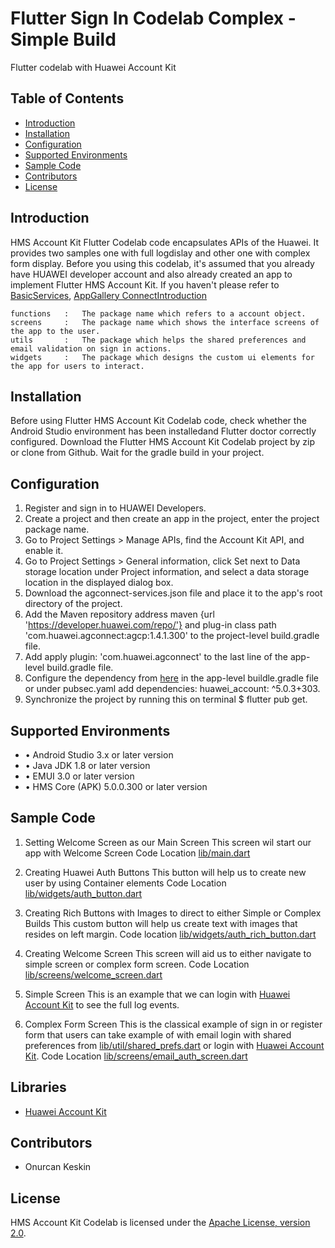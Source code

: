 # Flutter Sign In Codelab Complex - Simple Build

Flutter codelab with Huawei Account Kit

## Table of Contents

*  [Introduction](#introduction)
*  [Installation](#installation)
*  [Configuration](#configuration)
*  [Supported Environments](#supported-environments)
*  [Sample Code](#sample-code)
*  [Contributors](#contributors)
*  [License](#license)

## Introduction

HMS Account Kit Flutter Codelab code encapsulates APIs of the Huawei. It provides two samples one with full logdislay and other one with complex form display.
Before you using this codelab, it's assumed that you already have HUAWEI developer account and also already created an app to implement Flutter HMS Account Kit. If you haven't please refer to [BasicServices](https://developer.huawei.com/consumer/en/doc/start/introduction-0000001053446472), [AppGallery ConnectIntroduction](https://developer.huawei.com/consumer/en/doc/development/AppGallery-connect-Guides/agc-introduction)

    functions   :   The package name which refers to a account object.
    screens     :   The package name which shows the interface screens of the app to the user.
    utils       :   The package which helps the shared preferences and email validation on sign in actions.
    widgets     :   The package which designs the custom ui elements for the app for users to interact. 
    
## Installation

Before using Flutter HMS Account Kit Codelab code, check whether the Android Studio environment has been installedand Flutter doctor correctly configured.
Download the Flutter HMS Account Kit Codelab project by zip or clone from Github.
Wait for the gradle build in your project.

## Configuration

   1. Register and sign in to HUAWEI Developers.
   2. Create a project and then create an app in the project, enter the project package name.
   3. Go to Project Settings > Manage APIs, find the Account Kit API, and enable it.
   4. Go to Project Settings > General information, click Set next to Data storage location under Project information, and select a data storage location in the displayed dialog box.
   5. Download the agconnect-services.json file and place it to the app's root directory of the project.
   6. Add the Maven repository address maven {url 'https://developer.huawei.com/repo/'} and plug-in class path 'com.huawei.agconnect:agcp:1.4.1.300' to the project-level build.gradle file.
   7. Add apply plugin: 'com.huawei.agconnect' to the last line of the app-level build.gradle file.
   8. Configure the dependency from [here](https://developer.huawei.com/consumer/en/doc/development/HMS-Plugin-Library/flutter-sdk-download-0000001051088628) in the app-level buildle.gradle file or under pubsec.yaml add dependencies:
   huawei_account: ^5.0.3+303.
   9. Synchronize the project by running this on terminal $ flutter pub get.

## Supported Environments

* •	Android Studio 3.x or later version
* •	Java JDK 1.8 or later version
* •	EMUI 3.0 or later version
* •	HMS Core (APK) 5.0.0.300 or later version


## Sample Code

1. Setting Welcome Screen as our Main Screen
This screen wil start our app with Welcome Screen
Code Location [lib/main.dart](https://git.huawei.com/hms---turkey-dtse-branch/flutter-sign-in-codelab/blob/master/lib/main.dart)

2.  Creating Huawei Auth Buttons
This button will help us to create new user by using Container elements
Code Location [lib/widgets/auth_button.dart](https://git.huawei.com/hms---turkey-dtse-branch/flutter-sign-in-codelab/blob/master/lib/widgets/auth_button.dart)

3.  Creating Rich Buttons with Images to direct to either Simple or Complex Builds
This custom button will help us create text with images that resides on left margin.
Code location [lib/widgets/auth_rich_button.dart](https://git.huawei.com/hms---turkey-dtse-branch/flutter-sign-in-codelab/blob/master/lib/widgets/auth_rich_button.dart)

4. Creating Welcome Screen
This screen will aid us to either navigate to simple screen or complex form screen.
Code Location [lib/screens/welcome_screen.dart](https://git.huawei.com/hms---turkey-dtse-branch/flutter-sign-in-codelab/blob/master/lib/screens/welcome_screen.dart)

5.  Simple Screen
This is an example that we can login with [Huawei Account Kit](https://developer.huawei.com/consumer/en/hms/huawei-accountkit/) to see the full log events.

6.  Complex Form Screen
This is the classical example of sign in or register form that users can take example of with email login with shared preferences from [lib/util/shared_prefs.dart](https://git.huawei.com/hms---turkey-dtse-branch/flutter-sign-in-codelab/blob/master/lib/util/shared_prefs.dart) or login with [Huawei Account Kit](https://developer.huawei.com/consumer/en/hms/huawei-accountkit/).
Code Location [lib/screens/email_auth_screen.dart](https://git.huawei.com/hms---turkey-dtse-branch/flutter-sign-in-codelab/blob/master/lib/screens/email_auth_screen.dart)

## Libraries

- [Huawei Account Kit](https://developer.huawei.com/consumer/en/doc/development/HMS-Plugin-Guides/introduction-0000001050766441)

## Contributors

- Onurcan Keskin

## License
    
HMS Account Kit Codelab is licensed under the [Apache License, version 2.0](http://www.apache.org/licenses/LICENSE-2.0).